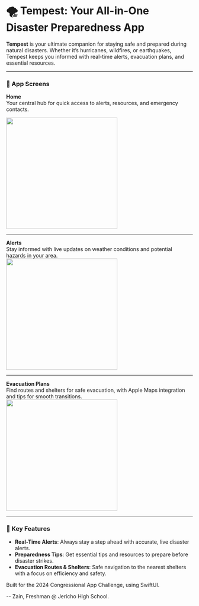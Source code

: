 # 🌪️ Tempest: Your All-in-One Disaster Preparedness App

**Tempest** is your ultimate companion for staying safe and prepared during natural disasters. Whether it’s hurricanes, wildfires, or earthquakes, Tempest keeps you informed with real-time alerts, evacuation plans, and essential resources.

---

### 📱 App Screens

**Home**  
Your central hub for quick access to alerts, resources, and emergency contacts.  

<img src="https://github.com/user-attachments/assets/858f3d69-a292-49d0-9995-737923fb55d3" width="300">

---

**Alerts**  
Stay informed with live updates on weather conditions and potential hazards in your area.  
<img src="https://github.com/user-attachments/assets/f185ac23-e86e-4238-ad97-0accd2687c30" width="300">

---

**Evacuation Plans**  
Find routes and shelters for safe evacuation, with Apple Maps integration and tips for smooth transitions.  
<img src="https://github.com/user-attachments/assets/98aad03e-4549-4db2-aaa5-ff7c286ec5b1" width="300">

---

### 🌟 Key Features
- **Real-Time Alerts**: Always stay a step ahead with accurate, live disaster alerts.
- **Preparedness Tips**: Get essential tips and resources to prepare before disaster strikes.
- **Evacuation Routes & Shelters**: Safe navigation to the nearest shelters with a focus on efficiency and safety.



 Built for the 2024 Congressional App Challenge, using SwiftUI.

-- Zain, Freshman @ Jericho High School. 


